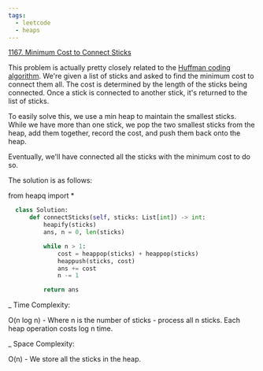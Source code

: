 ```yaml
---
tags:
  - leetcode
  - heaps
---
```


<a href="https://leetcode.com/problems/minimum-cost-to-connect-sticks/">
1167. Minimum Cost to Connect Sticks</a>

This problem is actually pretty closely related to the
<a href="https://en.wikipedia.org/wiki/Huffman_coding">Huffman coding
algorithm</a>. We're given a list of sticks and asked to find the minimum cost
to connect them all. The cost is determined by the length of the sticks being
connected. Once a stick is connected to another stick, it's returned to the list
of sticks.

To easily solve this, we use a min heap to maintain the smallest sticks. While
we have more than one stick, we pop the two smallest sticks from the heap, add
them together, record the cost, and push them back onto the heap.

Eventually, we'll have connected all the sticks with the minimum cost to do so.

The solution is as follows:

from heapq import \*

```python
  class Solution:
      def connectSticks(self, sticks: List[int]) -> int:
          heapify(sticks)
          ans, n = 0, len(sticks)

          while n > 1:
              cost = heappop(sticks) + heappop(sticks)
              heappush(sticks, cost)
              ans += cost
              n -= 1

          return ans
```

\_ Time Complexity:

O(n log n) - Where n is the number of sticks - process all n sticks. Each heap
operation costs log n time.

\_ Space Complexity:

O(n) - We store all the sticks in the heap.
